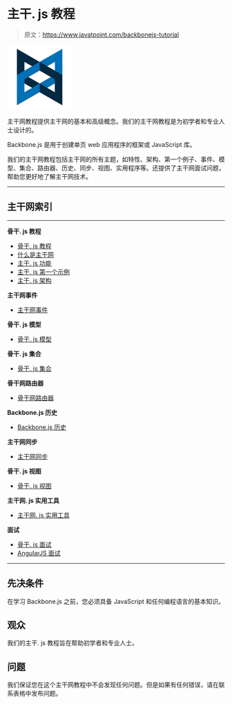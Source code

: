 # 主干. js 教程

> 原文：<https://www.javatpoint.com/backbonejs-tutorial>

![Backbone.js](img/c011e36a620e9823c1413a7306ee5143.png)

主干网教程提供主干网的基本和高级概念。我们的主干网教程是为初学者和专业人士设计的。

Backbone.js 是用于创建单页 web 应用程序的框架或 JavaScript 库。

我们的主干网教程包括主干网的所有主题，如特性、架构、第一个例子、事件、模型、集合、路由器、历史、同步、视图、实用程序等。还提供了主干网面试问题，帮助您更好地了解主干网技术。

* * *

## 主干网索引

* * *

**骨干. js 教程**

*   [骨干. js 教程](backbonejs-tutorial)
*   [什么是主干网](what-is-backbonejs)
*   [主干. js 功能](backbonejs-features)
*   [主干. js 第一个示例](backbonejs-first-example)
*   [主干. js 架构](backbonejs-architecture)

**主干网事件**

*   [主干网事件](backbonejs-events)

**骨干. js 模型**

*   [骨干. js 模型](backbonejs-model)

**骨干. js 集合**

*   [骨干. js 集合](backbonejs-collection)

**骨干网路由器**

*   [骨干网路由器](backbonejs-router)

**Backbone.js 历史**

*   [Backbone.js 历史](backbonejs-history)

**主干网同步**

*   [主干网同步](backbonejs-sync)

**骨干. js 视图**

*   [骨干. js 视图](backbonejs-view)

**主干网. js 实用工具**

*   [主干网. js 实用工具](backbonejs-utility)

**面试**

*   [骨干. js 面试](backbone-js-interview-questions)
*   [AngularJS 面试](angularjs-interview-questions)

* * *

## 先决条件

在学习 Backbone.js 之前，您必须具备 JavaScript 和任何编程语言的基本知识。

## 观众

我们的主干. js 教程旨在帮助初学者和专业人士。

## 问题

我们保证您在这个主干网教程中不会发现任何问题。但是如果有任何错误，请在联系表格中发布问题。